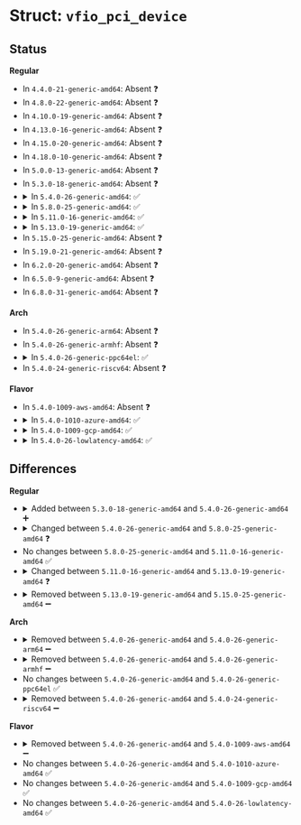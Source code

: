 # Struct: <code>vfio_pci_device</code>

## Status
<b>Regular</b>
<ul>
<li>
In <code>4.4.0-21-generic-amd64</code>: Absent ❓
</li>
<li>
In <code>4.8.0-22-generic-amd64</code>: Absent ❓
</li>
<li>
In <code>4.10.0-19-generic-amd64</code>: Absent ❓
</li>
<li>
In <code>4.13.0-16-generic-amd64</code>: Absent ❓
</li>
<li>
In <code>4.15.0-20-generic-amd64</code>: Absent ❓
</li>
<li>
In <code>4.18.0-10-generic-amd64</code>: Absent ❓
</li>
<li>
In <code>5.0.0-13-generic-amd64</code>: Absent ❓
</li>
<li>
In <code>5.3.0-18-generic-amd64</code>: Absent ❓
</li>
<li>
<details>
<summary>In <code>5.4.0-26-generic-amd64</code>: ✅</summary>

```c
struct vfio_pci_device {
    struct pci_dev * pdev;
    void *[6] barmap;
    bool[6] bar_mmap_supported;
    u8 * pci_config_map;
    u8 * vconfig;
    struct perm_bits * msi_perm;
    spinlock_t irqlock;
    struct mutex igate;
    struct vfio_pci_irq_ctx * ctx;
    int num_ctx;
    int irq_type;
    int num_regions;
    struct vfio_pci_region * region;
    u8 msi_qmax;
    u8 msix_bar;
    u16 msix_size;
    u32 msix_offset;
    u32[7] rbar;
    bool pci_2_3;
    bool virq_disabled;
    bool reset_works;
    bool extended_caps;
    bool bardirty;
    bool has_vga;
    bool needs_reset;
    bool nointx;
    bool needs_pm_restore;
    struct pci_saved_state * pci_saved_state;
    struct pci_saved_state * pm_save;
    struct vfio_pci_reflck * reflck;
    int refcnt;
    int ioeventfds_nr;
    struct eventfd_ctx * err_trigger;
    struct eventfd_ctx * req_trigger;
    struct list_head dummy_resources_list;
    struct mutex ioeventfds_lock;
    struct list_head ioeventfds_list;
}
```
</details>
</li>
<li>
<details>
<summary>In <code>5.8.0-25-generic-amd64</code>: ✅</summary>

```c
struct vfio_pci_device {
    struct pci_dev * pdev;
    void *[6] barmap;
    bool[6] bar_mmap_supported;
    u8 * pci_config_map;
    u8 * vconfig;
    struct perm_bits * msi_perm;
    spinlock_t irqlock;
    struct mutex igate;
    struct vfio_pci_irq_ctx * ctx;
    int num_ctx;
    int irq_type;
    int num_regions;
    struct vfio_pci_region * region;
    u8 msi_qmax;
    u8 msix_bar;
    u16 msix_size;
    u32 msix_offset;
    u32[7] rbar;
    bool pci_2_3;
    bool virq_disabled;
    bool reset_works;
    bool extended_caps;
    bool bardirty;
    bool has_vga;
    bool needs_reset;
    bool nointx;
    bool needs_pm_restore;
    struct pci_saved_state * pci_saved_state;
    struct pci_saved_state * pm_save;
    struct vfio_pci_reflck * reflck;
    int refcnt;
    int ioeventfds_nr;
    struct eventfd_ctx * err_trigger;
    struct eventfd_ctx * req_trigger;
    struct list_head dummy_resources_list;
    struct mutex ioeventfds_lock;
    struct list_head ioeventfds_list;
    struct vfio_pci_vf_token * vf_token;
    struct notifier_block nb;
    struct mutex vma_lock;
    struct list_head vma_list;
    struct rw_semaphore memory_lock;
}
```
</details>
</li>
<li>
<details>
<summary>In <code>5.11.0-16-generic-amd64</code>: ✅</summary>

```c
struct vfio_pci_device {
    struct pci_dev * pdev;
    void *[6] barmap;
    bool[6] bar_mmap_supported;
    u8 * pci_config_map;
    u8 * vconfig;
    struct perm_bits * msi_perm;
    spinlock_t irqlock;
    struct mutex igate;
    struct vfio_pci_irq_ctx * ctx;
    int num_ctx;
    int irq_type;
    int num_regions;
    struct vfio_pci_region * region;
    u8 msi_qmax;
    u8 msix_bar;
    u16 msix_size;
    u32 msix_offset;
    u32[7] rbar;
    bool pci_2_3;
    bool virq_disabled;
    bool reset_works;
    bool extended_caps;
    bool bardirty;
    bool has_vga;
    bool needs_reset;
    bool nointx;
    bool needs_pm_restore;
    struct pci_saved_state * pci_saved_state;
    struct pci_saved_state * pm_save;
    struct vfio_pci_reflck * reflck;
    int refcnt;
    int ioeventfds_nr;
    struct eventfd_ctx * err_trigger;
    struct eventfd_ctx * req_trigger;
    struct list_head dummy_resources_list;
    struct mutex ioeventfds_lock;
    struct list_head ioeventfds_list;
    struct vfio_pci_vf_token * vf_token;
    struct notifier_block nb;
    struct mutex vma_lock;
    struct list_head vma_list;
    struct rw_semaphore memory_lock;
}
```
</details>
</li>
<li>
<details>
<summary>In <code>5.13.0-19-generic-amd64</code>: ✅</summary>

```c
struct vfio_pci_device {
    struct vfio_device vdev;
    struct pci_dev * pdev;
    void *[6] barmap;
    bool[6] bar_mmap_supported;
    u8 * pci_config_map;
    u8 * vconfig;
    struct perm_bits * msi_perm;
    spinlock_t irqlock;
    struct mutex igate;
    struct vfio_pci_irq_ctx * ctx;
    int num_ctx;
    int irq_type;
    int num_regions;
    struct vfio_pci_region * region;
    u8 msi_qmax;
    u8 msix_bar;
    u16 msix_size;
    u32 msix_offset;
    u32[7] rbar;
    bool pci_2_3;
    bool virq_disabled;
    bool reset_works;
    bool extended_caps;
    bool bardirty;
    bool has_vga;
    bool needs_reset;
    bool nointx;
    bool needs_pm_restore;
    struct pci_saved_state * pci_saved_state;
    struct pci_saved_state * pm_save;
    struct vfio_pci_reflck * reflck;
    int refcnt;
    int ioeventfds_nr;
    struct eventfd_ctx * err_trigger;
    struct eventfd_ctx * req_trigger;
    struct list_head dummy_resources_list;
    struct mutex ioeventfds_lock;
    struct list_head ioeventfds_list;
    struct vfio_pci_vf_token * vf_token;
    struct notifier_block nb;
    struct mutex vma_lock;
    struct list_head vma_list;
    struct rw_semaphore memory_lock;
}
```
</details>
</li>
<li>
In <code>5.15.0-25-generic-amd64</code>: Absent ❓
</li>
<li>
In <code>5.19.0-21-generic-amd64</code>: Absent ❓
</li>
<li>
In <code>6.2.0-20-generic-amd64</code>: Absent ❓
</li>
<li>
In <code>6.5.0-9-generic-amd64</code>: Absent ❓
</li>
<li>
In <code>6.8.0-31-generic-amd64</code>: Absent ❓
</li>
</ul>
<b>Arch</b>
<ul>
<li>
In <code>5.4.0-26-generic-arm64</code>: Absent ❓
</li>
<li>
In <code>5.4.0-26-generic-armhf</code>: Absent ❓
</li>
<li>
<details>
<summary>In <code>5.4.0-26-generic-ppc64el</code>: ✅</summary>

```c
struct vfio_pci_device {
    struct pci_dev * pdev;
    void *[6] barmap;
    bool[6] bar_mmap_supported;
    u8 * pci_config_map;
    u8 * vconfig;
    struct perm_bits * msi_perm;
    spinlock_t irqlock;
    struct mutex igate;
    struct vfio_pci_irq_ctx * ctx;
    int num_ctx;
    int irq_type;
    int num_regions;
    struct vfio_pci_region * region;
    u8 msi_qmax;
    u8 msix_bar;
    u16 msix_size;
    u32 msix_offset;
    u32[7] rbar;
    bool pci_2_3;
    bool virq_disabled;
    bool reset_works;
    bool extended_caps;
    bool bardirty;
    bool has_vga;
    bool needs_reset;
    bool nointx;
    bool needs_pm_restore;
    struct pci_saved_state * pci_saved_state;
    struct pci_saved_state * pm_save;
    struct vfio_pci_reflck * reflck;
    int refcnt;
    int ioeventfds_nr;
    struct eventfd_ctx * err_trigger;
    struct eventfd_ctx * req_trigger;
    struct list_head dummy_resources_list;
    struct mutex ioeventfds_lock;
    struct list_head ioeventfds_list;
}
```
</details>
</li>
<li>
In <code>5.4.0-24-generic-riscv64</code>: Absent ❓
</li>
</ul>
<b>Flavor</b>
<ul>
<li>
In <code>5.4.0-1009-aws-amd64</code>: Absent ❓
</li>
<li>
<details>
<summary>In <code>5.4.0-1010-azure-amd64</code>: ✅</summary>

```c
struct vfio_pci_device {
    struct pci_dev * pdev;
    void *[6] barmap;
    bool[6] bar_mmap_supported;
    u8 * pci_config_map;
    u8 * vconfig;
    struct perm_bits * msi_perm;
    spinlock_t irqlock;
    struct mutex igate;
    struct vfio_pci_irq_ctx * ctx;
    int num_ctx;
    int irq_type;
    int num_regions;
    struct vfio_pci_region * region;
    u8 msi_qmax;
    u8 msix_bar;
    u16 msix_size;
    u32 msix_offset;
    u32[7] rbar;
    bool pci_2_3;
    bool virq_disabled;
    bool reset_works;
    bool extended_caps;
    bool bardirty;
    bool has_vga;
    bool needs_reset;
    bool nointx;
    bool needs_pm_restore;
    struct pci_saved_state * pci_saved_state;
    struct pci_saved_state * pm_save;
    struct vfio_pci_reflck * reflck;
    int refcnt;
    int ioeventfds_nr;
    struct eventfd_ctx * err_trigger;
    struct eventfd_ctx * req_trigger;
    struct list_head dummy_resources_list;
    struct mutex ioeventfds_lock;
    struct list_head ioeventfds_list;
}
```
</details>
</li>
<li>
<details>
<summary>In <code>5.4.0-1009-gcp-amd64</code>: ✅</summary>

```c
struct vfio_pci_device {
    struct pci_dev * pdev;
    void *[6] barmap;
    bool[6] bar_mmap_supported;
    u8 * pci_config_map;
    u8 * vconfig;
    struct perm_bits * msi_perm;
    spinlock_t irqlock;
    struct mutex igate;
    struct vfio_pci_irq_ctx * ctx;
    int num_ctx;
    int irq_type;
    int num_regions;
    struct vfio_pci_region * region;
    u8 msi_qmax;
    u8 msix_bar;
    u16 msix_size;
    u32 msix_offset;
    u32[7] rbar;
    bool pci_2_3;
    bool virq_disabled;
    bool reset_works;
    bool extended_caps;
    bool bardirty;
    bool has_vga;
    bool needs_reset;
    bool nointx;
    bool needs_pm_restore;
    struct pci_saved_state * pci_saved_state;
    struct pci_saved_state * pm_save;
    struct vfio_pci_reflck * reflck;
    int refcnt;
    int ioeventfds_nr;
    struct eventfd_ctx * err_trigger;
    struct eventfd_ctx * req_trigger;
    struct list_head dummy_resources_list;
    struct mutex ioeventfds_lock;
    struct list_head ioeventfds_list;
}
```
</details>
</li>
<li>
<details>
<summary>In <code>5.4.0-26-lowlatency-amd64</code>: ✅</summary>

```c
struct vfio_pci_device {
    struct pci_dev * pdev;
    void *[6] barmap;
    bool[6] bar_mmap_supported;
    u8 * pci_config_map;
    u8 * vconfig;
    struct perm_bits * msi_perm;
    spinlock_t irqlock;
    struct mutex igate;
    struct vfio_pci_irq_ctx * ctx;
    int num_ctx;
    int irq_type;
    int num_regions;
    struct vfio_pci_region * region;
    u8 msi_qmax;
    u8 msix_bar;
    u16 msix_size;
    u32 msix_offset;
    u32[7] rbar;
    bool pci_2_3;
    bool virq_disabled;
    bool reset_works;
    bool extended_caps;
    bool bardirty;
    bool has_vga;
    bool needs_reset;
    bool nointx;
    bool needs_pm_restore;
    struct pci_saved_state * pci_saved_state;
    struct pci_saved_state * pm_save;
    struct vfio_pci_reflck * reflck;
    int refcnt;
    int ioeventfds_nr;
    struct eventfd_ctx * err_trigger;
    struct eventfd_ctx * req_trigger;
    struct list_head dummy_resources_list;
    struct mutex ioeventfds_lock;
    struct list_head ioeventfds_list;
}
```
</details>
</li>
</ul>

## Differences
<b>Regular</b>
<ul>
<li>
<details>
<summary>Added between <code>5.3.0-18-generic-amd64</code> and <code>5.4.0-26-generic-amd64</code> ➕</summary>

```c
struct vfio_pci_device {
    struct pci_dev * pdev;
    void *[6] barmap;
    bool[6] bar_mmap_supported;
    u8 * pci_config_map;
    u8 * vconfig;
    struct perm_bits * msi_perm;
    spinlock_t irqlock;
    struct mutex igate;
    struct vfio_pci_irq_ctx * ctx;
    int num_ctx;
    int irq_type;
    int num_regions;
    struct vfio_pci_region * region;
    u8 msi_qmax;
    u8 msix_bar;
    u16 msix_size;
    u32 msix_offset;
    u32[7] rbar;
    bool pci_2_3;
    bool virq_disabled;
    bool reset_works;
    bool extended_caps;
    bool bardirty;
    bool has_vga;
    bool needs_reset;
    bool nointx;
    bool needs_pm_restore;
    struct pci_saved_state * pci_saved_state;
    struct pci_saved_state * pm_save;
    struct vfio_pci_reflck * reflck;
    int refcnt;
    int ioeventfds_nr;
    struct eventfd_ctx * err_trigger;
    struct eventfd_ctx * req_trigger;
    struct list_head dummy_resources_list;
    struct mutex ioeventfds_lock;
    struct list_head ioeventfds_list;
}
```
</details>
</li>
<li>
<details>
<summary>Changed between <code>5.4.0-26-generic-amd64</code> and <code>5.8.0-25-generic-amd64</code> ❓</summary>
<ul>
<li>
<b>Field added. </b>
<code>struct vfio_pci_vf_token * vf_token</code>
</li>
<li>
<b>Field added. </b>
<code>struct notifier_block nb</code>
</li>
<li>
<b>Field added. </b>
<code>struct mutex vma_lock</code>
</li>
<li>
<b>Field added. </b>
<code>struct list_head vma_list</code>
</li>
<li>
<b>Field added. </b>
<code>struct rw_semaphore memory_lock</code>
</li>
</ul>
</details>
</li>
<li>
No changes between <code>5.8.0-25-generic-amd64</code> and <code>5.11.0-16-generic-amd64</code> ✅
</li>
<li>
<details>
<summary>Changed between <code>5.11.0-16-generic-amd64</code> and <code>5.13.0-19-generic-amd64</code> ❓</summary>
<ul>
<li>
<b>Field added. </b>
<code>struct vfio_device vdev</code>
</li>
</ul>
</details>
</li>
<li>
<details>
<summary>Removed between <code>5.13.0-19-generic-amd64</code> and <code>5.15.0-25-generic-amd64</code> ➖</summary>

```c
struct vfio_pci_device {
    struct vfio_device vdev;
    struct pci_dev * pdev;
    void *[6] barmap;
    bool[6] bar_mmap_supported;
    u8 * pci_config_map;
    u8 * vconfig;
    struct perm_bits * msi_perm;
    spinlock_t irqlock;
    struct mutex igate;
    struct vfio_pci_irq_ctx * ctx;
    int num_ctx;
    int irq_type;
    int num_regions;
    struct vfio_pci_region * region;
    u8 msi_qmax;
    u8 msix_bar;
    u16 msix_size;
    u32 msix_offset;
    u32[7] rbar;
    bool pci_2_3;
    bool virq_disabled;
    bool reset_works;
    bool extended_caps;
    bool bardirty;
    bool has_vga;
    bool needs_reset;
    bool nointx;
    bool needs_pm_restore;
    struct pci_saved_state * pci_saved_state;
    struct pci_saved_state * pm_save;
    struct vfio_pci_reflck * reflck;
    int refcnt;
    int ioeventfds_nr;
    struct eventfd_ctx * err_trigger;
    struct eventfd_ctx * req_trigger;
    struct list_head dummy_resources_list;
    struct mutex ioeventfds_lock;
    struct list_head ioeventfds_list;
    struct vfio_pci_vf_token * vf_token;
    struct notifier_block nb;
    struct mutex vma_lock;
    struct list_head vma_list;
    struct rw_semaphore memory_lock;
}
```
</details>
</li>
</ul>
<b>Arch</b>
<ul>
<li>
<details>
<summary>Removed between <code>5.4.0-26-generic-amd64</code> and <code>5.4.0-26-generic-arm64</code> ➖</summary>

```c
struct vfio_pci_device {
    struct pci_dev * pdev;
    void *[6] barmap;
    bool[6] bar_mmap_supported;
    u8 * pci_config_map;
    u8 * vconfig;
    struct perm_bits * msi_perm;
    spinlock_t irqlock;
    struct mutex igate;
    struct vfio_pci_irq_ctx * ctx;
    int num_ctx;
    int irq_type;
    int num_regions;
    struct vfio_pci_region * region;
    u8 msi_qmax;
    u8 msix_bar;
    u16 msix_size;
    u32 msix_offset;
    u32[7] rbar;
    bool pci_2_3;
    bool virq_disabled;
    bool reset_works;
    bool extended_caps;
    bool bardirty;
    bool has_vga;
    bool needs_reset;
    bool nointx;
    bool needs_pm_restore;
    struct pci_saved_state * pci_saved_state;
    struct pci_saved_state * pm_save;
    struct vfio_pci_reflck * reflck;
    int refcnt;
    int ioeventfds_nr;
    struct eventfd_ctx * err_trigger;
    struct eventfd_ctx * req_trigger;
    struct list_head dummy_resources_list;
    struct mutex ioeventfds_lock;
    struct list_head ioeventfds_list;
}
```
</details>
</li>
<li>
<details>
<summary>Removed between <code>5.4.0-26-generic-amd64</code> and <code>5.4.0-26-generic-armhf</code> ➖</summary>

```c
struct vfio_pci_device {
    struct pci_dev * pdev;
    void *[6] barmap;
    bool[6] bar_mmap_supported;
    u8 * pci_config_map;
    u8 * vconfig;
    struct perm_bits * msi_perm;
    spinlock_t irqlock;
    struct mutex igate;
    struct vfio_pci_irq_ctx * ctx;
    int num_ctx;
    int irq_type;
    int num_regions;
    struct vfio_pci_region * region;
    u8 msi_qmax;
    u8 msix_bar;
    u16 msix_size;
    u32 msix_offset;
    u32[7] rbar;
    bool pci_2_3;
    bool virq_disabled;
    bool reset_works;
    bool extended_caps;
    bool bardirty;
    bool has_vga;
    bool needs_reset;
    bool nointx;
    bool needs_pm_restore;
    struct pci_saved_state * pci_saved_state;
    struct pci_saved_state * pm_save;
    struct vfio_pci_reflck * reflck;
    int refcnt;
    int ioeventfds_nr;
    struct eventfd_ctx * err_trigger;
    struct eventfd_ctx * req_trigger;
    struct list_head dummy_resources_list;
    struct mutex ioeventfds_lock;
    struct list_head ioeventfds_list;
}
```
</details>
</li>
<li>
No changes between <code>5.4.0-26-generic-amd64</code> and <code>5.4.0-26-generic-ppc64el</code> ✅
</li>
<li>
<details>
<summary>Removed between <code>5.4.0-26-generic-amd64</code> and <code>5.4.0-24-generic-riscv64</code> ➖</summary>

```c
struct vfio_pci_device {
    struct pci_dev * pdev;
    void *[6] barmap;
    bool[6] bar_mmap_supported;
    u8 * pci_config_map;
    u8 * vconfig;
    struct perm_bits * msi_perm;
    spinlock_t irqlock;
    struct mutex igate;
    struct vfio_pci_irq_ctx * ctx;
    int num_ctx;
    int irq_type;
    int num_regions;
    struct vfio_pci_region * region;
    u8 msi_qmax;
    u8 msix_bar;
    u16 msix_size;
    u32 msix_offset;
    u32[7] rbar;
    bool pci_2_3;
    bool virq_disabled;
    bool reset_works;
    bool extended_caps;
    bool bardirty;
    bool has_vga;
    bool needs_reset;
    bool nointx;
    bool needs_pm_restore;
    struct pci_saved_state * pci_saved_state;
    struct pci_saved_state * pm_save;
    struct vfio_pci_reflck * reflck;
    int refcnt;
    int ioeventfds_nr;
    struct eventfd_ctx * err_trigger;
    struct eventfd_ctx * req_trigger;
    struct list_head dummy_resources_list;
    struct mutex ioeventfds_lock;
    struct list_head ioeventfds_list;
}
```
</details>
</li>
</ul>
<b>Flavor</b>
<ul>
<li>
<details>
<summary>Removed between <code>5.4.0-26-generic-amd64</code> and <code>5.4.0-1009-aws-amd64</code> ➖</summary>

```c
struct vfio_pci_device {
    struct pci_dev * pdev;
    void *[6] barmap;
    bool[6] bar_mmap_supported;
    u8 * pci_config_map;
    u8 * vconfig;
    struct perm_bits * msi_perm;
    spinlock_t irqlock;
    struct mutex igate;
    struct vfio_pci_irq_ctx * ctx;
    int num_ctx;
    int irq_type;
    int num_regions;
    struct vfio_pci_region * region;
    u8 msi_qmax;
    u8 msix_bar;
    u16 msix_size;
    u32 msix_offset;
    u32[7] rbar;
    bool pci_2_3;
    bool virq_disabled;
    bool reset_works;
    bool extended_caps;
    bool bardirty;
    bool has_vga;
    bool needs_reset;
    bool nointx;
    bool needs_pm_restore;
    struct pci_saved_state * pci_saved_state;
    struct pci_saved_state * pm_save;
    struct vfio_pci_reflck * reflck;
    int refcnt;
    int ioeventfds_nr;
    struct eventfd_ctx * err_trigger;
    struct eventfd_ctx * req_trigger;
    struct list_head dummy_resources_list;
    struct mutex ioeventfds_lock;
    struct list_head ioeventfds_list;
}
```
</details>
</li>
<li>
No changes between <code>5.4.0-26-generic-amd64</code> and <code>5.4.0-1010-azure-amd64</code> ✅
</li>
<li>
No changes between <code>5.4.0-26-generic-amd64</code> and <code>5.4.0-1009-gcp-amd64</code> ✅
</li>
<li>
No changes between <code>5.4.0-26-generic-amd64</code> and <code>5.4.0-26-lowlatency-amd64</code> ✅
</li>
</ul>
